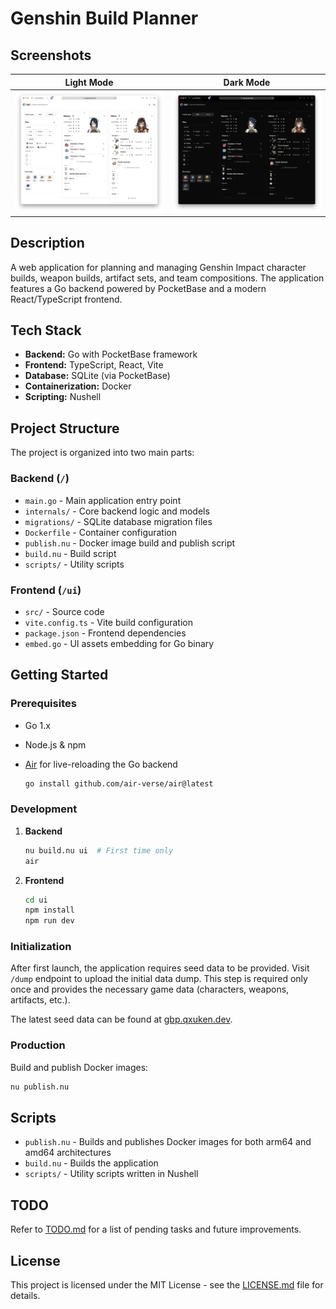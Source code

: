 # Genshin Build Planner

## Screenshots

| Light Mode                                | Dark Mode                               |
| ----------------------------------------- | --------------------------------------- |
| ![Light Mode](screenshots/light-mode.png) | ![Dark Mode](screenshots/dark-mode.png) |

## Description

A web application for planning and managing Genshin Impact character builds, weapon builds, artifact sets, and team compositions. The application features a Go backend powered by PocketBase and a modern React/TypeScript frontend.

## Tech Stack

* **Backend:** Go with PocketBase framework
* **Frontend:** TypeScript, React, Vite
* **Database:** SQLite (via PocketBase)
* **Containerization:** Docker
* **Scripting:** Nushell

## Project Structure

The project is organized into two main parts:

### Backend (`/`)

* `main.go` - Main application entry point
* `internals/` - Core backend logic and models
* `migrations/` - SQLite database migration files
* `Dockerfile` - Container configuration
* `publish.nu` - Docker image build and publish script
* `build.nu` - Build script
* `scripts/` - Utility scripts

### Frontend (`/ui`)

* `src/` - Source code
* `vite.config.ts` - Vite build configuration
* `package.json` - Frontend dependencies
* `embed.go` - UI assets embedding for Go binary

## Getting Started

### Prerequisites

* Go 1.x
* Node.js & npm
* [Air](https://github.com/air-verse/air) for live-reloading the Go backend

  ```bash
  go install github.com/air-verse/air@latest
  ```

### Development

1. **Backend**

   ```bash
   nu build.nu ui  # First time only
   air
   ```

2. **Frontend**

   ```bash
   cd ui
   npm install
   npm run dev
   ```

### Initialization

After first launch, the application requires seed data to be provided. Visit `/dump` endpoint to upload the initial data dump. This step is required only once and provides the necessary game data (characters, weapons, artifacts, etc.).

The latest seed data can be found at [gbp.qxuken.dev](https://gbp.qxuken.dev).

### Production

Build and publish Docker images:

```bash
nu publish.nu
```

## Scripts

* `publish.nu` - Builds and publishes Docker images for both arm64 and amd64 architectures
* `build.nu` - Builds the application
* `scripts/` - Utility scripts written in Nushell

## TODO

Refer to [TODO.md](TODO.md) for a list of pending tasks and future improvements.

## License

This project is licensed under the MIT License - see the [LICENSE.md](LICENSE.md) file for details.
